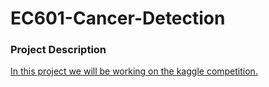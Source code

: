 # EC601-Cancer-Detection

### Project Description

[In this project we will be working on the kaggle competition.](https://www.kaggle.com/c/msk-redefining-cancer-treatment "https://www.kaggle.com/c/msk-redefining-cancer-treatment")

